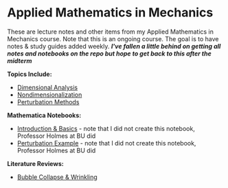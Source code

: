 # Applied Mathematics in Mechanics
These are lecture notes and other items from my Applied Mathematics in Mechanics course. Note that this is an ongoing course. The goal is to have notes & study guides added weekly. ***I've fallen a little behind on getting all notes and notebooks on the repo but hope to get back to this after the midterm***

**Topics Include:**
- [Dimensional Analysis](https://github.com/leahgaeta/Mathematics-Mechanics/raw/master/Dimensional%20Analysis.pdf)
- [Nondimensionalization](https://github.com/leahgaeta/Mathematics-Mechanics/raw/master/Nondimensionalization.pdf)
- [Perturbation Methods](https://github.com/leahgaeta/Mathematics-Mechanics/raw/master/Perturbation%20Methods.pdf)

**Mathematica Notebooks:**
- [Introduction & Basics](https://github.com/leahgaeta/Mathematics-Mechanics/blob/master/MMA1_mathematicaBasics.nb) - note that I did not create this notebook, Professor Holmes at BU did
- [Perturbation Example](https://github.com/leahgaeta/Mathematics-Mechanics/blob/master/MMA2_regPert_Intro.nb) - note that I did not create this notebook, Professor Holmes at BU did

**Literature Reviews:**
- [Bubble Collapse & Wrinkling](https://github.com/leahgaeta/Mathematics-Mechanics/raw/master/Bubble_Collapse%26Wrinkling_Q%26A.pdf)



